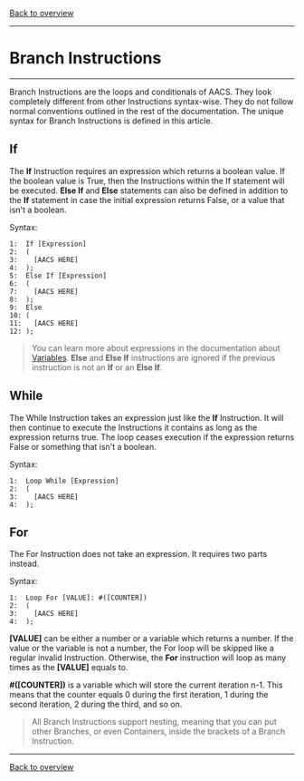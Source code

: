 [Back to overview](index.md)

---
# Branch Instructions

---

Branch Instructions are the loops and conditionals of AACS. They look completely different from other Instructions syntax-wise. They do not follow normal conventions outlined in the rest of the documentation. The unique syntax for Branch Instructions is defined in this article.

## If

The **If** Instruction requires an expression which returns a boolean value. If the boolean value is True, then the Instructions within the If statement will be executed. **Else If** and **Else** statements can also be defined in addition to the **If** statement in case the initial expression returns False, or a value that isn't a boolean.

Syntax:
```
1:  If [Expression]
2:  (
3:    [AACS HERE]
4:  );
5:  Else If [Expression]
6:  (
7:    [AACS HERE]
8:  );
9:  Else
10: (
11:   [AACS HERE]
12: );
```
>You can learn more about expressions in the documentation about [Variables](Variables.md). **Else** and **Else If** instructions are ignored if the previous instruction is not an **If** or an **Else If**.

## While

The While Instruction takes an expression just like the **If** Instruction. It will then continue to execute the Instructions it contains as long as the expression returns true. The loop ceases execution if the expression returns False or something that isn't a boolean.

Syntax:
```
1:  Loop While [Expression]
2:  (
3:    [AACS HERE]
4:  );
```

## For

The For Instruction does not take an expression. It requires two parts instead.

Syntax:
```
1:  Loop For [VALUE]: #([COUNTER])
2:  (
3:    [AACS HERE]
4:  );
```
**[VALUE]** can be either a number or a variable which returns a number. If the value or the variable is not a number, the For loop will be skipped like a regular invalid Instruction. Otherwise, the **For** instruction will loop as many times as the **[VALUE]** equals to.

**#([COUNTER])** is a variable which will store the current iteration n-1. This means that the counter equals 0 during the first iteration, 1 during the second iteration, 2 during the third, and so on.

> All Branch Instructions support nesting, meaning that you can put other Branches, or even Containers, inside the brackets of a Branch Instruction.

---
[Back to overview](index.md)
